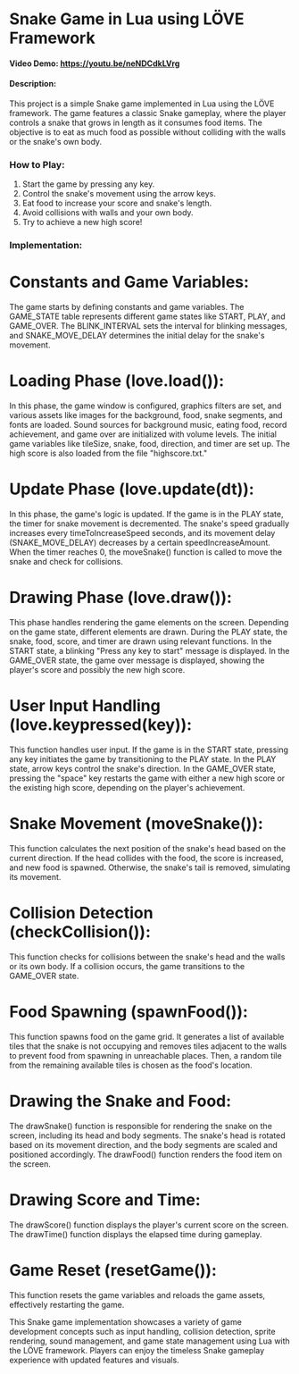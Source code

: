 # Snake Game in Lua using LÖVE Framework

#### Video Demo: https://youtu.be/neNDCdkLVrg

#### Description:
This project is a simple Snake game implemented in Lua using the LÖVE framework. The game features a classic Snake gameplay, where the player controls a snake that grows in length as it consumes food items. The objective is to eat as much food as possible without colliding with the walls or the snake's own body.


### How to Play:
1. Start the game by pressing any key.
2. Control the snake's movement using the arrow keys.
3. Eat food to increase your score and snake's length.
4. Avoid collisions with walls and your own body.
5. Try to achieve a new high score!


### Implementation:
# Constants and Game Variables:
The game starts by defining constants and game variables. The GAME_STATE table represents different game states like START, PLAY, and GAME_OVER. The BLINK_INTERVAL sets the interval for blinking messages, and SNAKE_MOVE_DELAY determines the initial delay for the snake's movement.

# Loading Phase (love.load()):
In this phase, the game window is configured, graphics filters are set, and various assets like images for the background, food, snake segments, and fonts are loaded. Sound sources for background music, eating food, record achievement, and game over are initialized with volume levels. The initial game variables like tileSize, snake, food, direction, and timer are set up. The high score is also loaded from the file "highscore.txt."

# Update Phase (love.update(dt)):
In this phase, the game's logic is updated. If the game is in the PLAY state, the timer for snake movement is decremented. The snake's speed gradually increases every timeToIncreaseSpeed seconds, and its movement delay (SNAKE_MOVE_DELAY) decreases by a certain speedIncreaseAmount. When the timer reaches 0, the moveSnake() function is called to move the snake and check for collisions.

# Drawing Phase (love.draw()):
This phase handles rendering the game elements on the screen. Depending on the game state, different elements are drawn. During the PLAY state, the snake, food, score, and timer are drawn using relevant functions. In the START state, a blinking "Press any key to start" message is displayed. In the GAME_OVER state, the game over message is displayed, showing the player's score and possibly the new high score.

# User Input Handling (love.keypressed(key)):
This function handles user input. If the game is in the START state, pressing any key initiates the game by transitioning to the PLAY state. In the PLAY state, arrow keys control the snake's direction. In the GAME_OVER state, pressing the "space" key restarts the game with either a new high score or the existing high score, depending on the player's achievement.

# Snake Movement (moveSnake()):
This function calculates the next position of the snake's head based on the current direction. If the head collides with the food, the score is increased, and new food is spawned. Otherwise, the snake's tail is removed, simulating its movement.

# Collision Detection (checkCollision()):
This function checks for collisions between the snake's head and the walls or its own body. If a collision occurs, the game transitions to the GAME_OVER state.

# Food Spawning (spawnFood()):
This function spawns food on the game grid. It generates a list of available tiles that the snake is not occupying and removes tiles adjacent to the walls to prevent food from spawning in unreachable places. Then, a random tile from the remaining available tiles is chosen as the food's location.

# Drawing the Snake and Food:
The drawSnake() function is responsible for rendering the snake on the screen, including its head and body segments. The snake's head is rotated based on its movement direction, and the body segments are scaled and positioned accordingly. The drawFood() function renders the food item on the screen.

# Drawing Score and Time:
The drawScore() function displays the player's current score on the screen. The drawTime() function displays the elapsed time during gameplay.

# Game Reset (resetGame()):
This function resets the game variables and reloads the game assets, effectively restarting the game.

This Snake game implementation showcases a variety of game development concepts such as input handling, collision detection, sprite rendering, sound management, and game state management using Lua with the LÖVE framework. Players can enjoy the timeless Snake gameplay experience with updated features and visuals.
